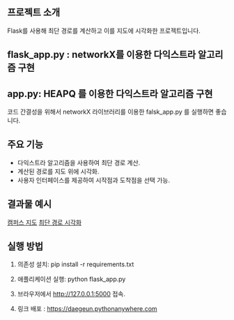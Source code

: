 ## 프로젝트 소개
Flask를 사용해 최단 경로를 계산하고 이를 지도에 시각화한 프로젝트입니다.


## flask_app.py : networkX를 이용한 다익스트라 알고리즘 구현
## app.py: HEAPQ 를 이용한 다익스트라 알고리즘 구현

코드 간결성을 위해서 networkX 라이브러리를 이용한 falsk_app.py 를 실행하면 좋습니다.

## 주요 기능
- 다익스트라 알고리즘을 사용하여 최단 경로 계산.
- 계산된 경로를 지도 위에 시각화.
- 사용자 인터페이스를 제공하여 시작점과 도착점을 선택 가능.

## 결과물 예시
[캠퍼스 지도](static/campus_map.png)
[최단 경로 시각화](static/shortest_path.png)

## 실행 방법
1. 의존성 설치:
   pip install -r requirements.txt

2. 애플리케이션 실행:
  python flask_app.py

3. 브라우저에서 http://127.0.0.1:5000 접속.


4. 링크 배포 : https://daegeun.pythonanywhere.com
